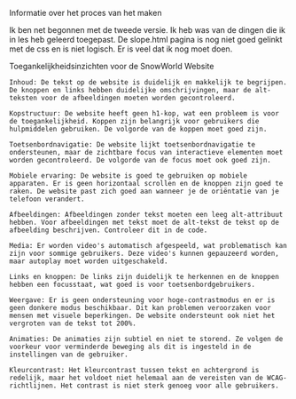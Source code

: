 Informatie over het proces van het maken

Ik ben net begonnen met de tweede versie. Ik heb was van de dingen die ik in les heb geleerd toegepast. De slope.html pagina is nog niet goed gelinkt met de css en is niet logisch. Er is veel dat ik nog moet doen. 


Toegankelijkheidsinzichten voor de SnowWorld Website

    Inhoud: De tekst op de website is duidelijk en makkelijk te begrijpen. De knoppen en links hebben duidelijke omschrijvingen, maar de alt-teksten voor de afbeeldingen moeten worden gecontroleerd.

    Kopstructuur: De website heeft geen h1-kop, wat een probleem is voor de toegankelijkheid. Koppen zijn belangrijk voor gebruikers die hulpmiddelen gebruiken. De volgorde van de koppen moet goed zijn.

    Toetsenbordnavigatie: De website lijkt toetsenbordnavigatie te ondersteunen, maar de zichtbare focus van interactieve elementen moet worden gecontroleerd. De volgorde van de focus moet ook goed zijn.

    Mobiele ervaring: De website is goed te gebruiken op mobiele apparaten. Er is geen horizontaal scrollen en de knoppen zijn goed te raken. De website past zich goed aan wanneer je de oriëntatie van je telefoon verandert.

    Afbeeldingen: Afbeeldingen zonder tekst moeten een leeg alt-attribuut hebben. Voor afbeeldingen met tekst moet de alt-tekst de tekst op de afbeelding beschrijven. Controleer dit in de code.

    Media: Er worden video's automatisch afgespeeld, wat problematisch kan zijn voor sommige gebruikers. Deze video's kunnen gepauzeerd worden, maar autoplay moet worden uitgeschakeld.

    Links en knoppen: De links zijn duidelijk te herkennen en de knoppen hebben een focusstaat, wat goed is voor toetsenbordgebruikers.

    Weergave: Er is geen ondersteuning voor hoge-contrastmodus en er is geen donkere modus beschikbaar. Dit kan problemen veroorzaken voor mensen met visuele beperkingen. De website ondersteunt ook niet het vergroten van de tekst tot 200%.

    Animaties: De animaties zijn subtiel en niet te storend. Ze volgen de voorkeur voor verminderde beweging als dit is ingesteld in de instellingen van de gebruiker.

    Kleurcontrast: Het kleurcontrast tussen tekst en achtergrond is redelijk, maar het voldoet niet helemaal aan de vereisten van de WCAG-richtlijnen. Het contrast is niet sterk genoeg voor alle gebruikers.